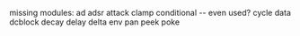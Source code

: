 missing modules:
ad
adsr
attack
clamp
conditional -- even used?
cycle
data
dcblock
decay
delay
delta
env
pan
peek
poke
